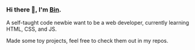 ### Hi there 👋, I'm [Bin](https://github.com/Alicebond).

A self-taught code newbie want to be a web developer, currently learning HTML, CSS, and JS.

Made some toy projects, feel free to check them out in my repos.
